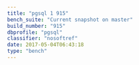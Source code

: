 ```yaml
---
title: "pgsql 1 915"
bench_suite: "Current snapshot on master"
build_number: "915"
dbprofile: "pgsql"
classifier: "nosoftref"
date: 2017-05-04T06:43:18
type: "bench"
---
```

